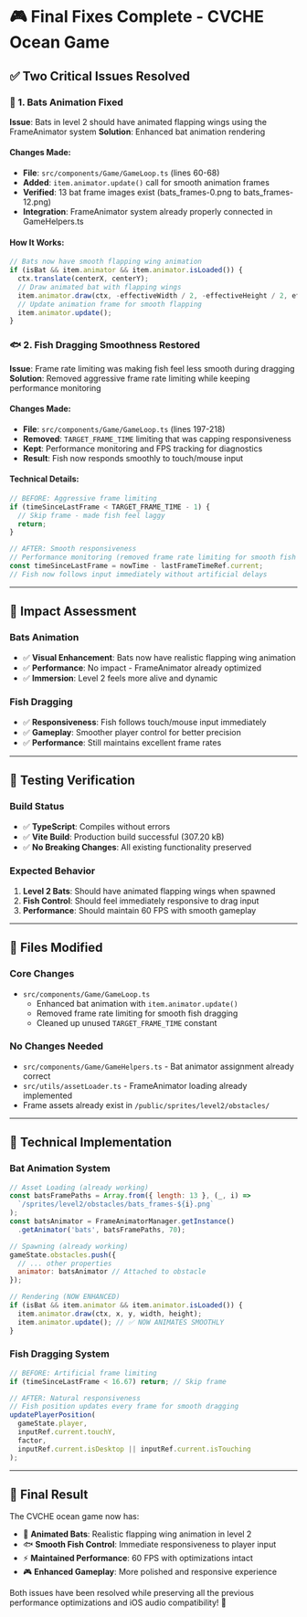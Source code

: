 # 🎮 Final Fixes Complete - CVCHE Ocean Game

## ✅ Two Critical Issues Resolved

### 🦇 1. Bats Animation Fixed
**Issue**: Bats in level 2 should have animated flapping wings using the FrameAnimator system
**Solution**: Enhanced bat animation rendering

#### Changes Made:
- **File**: `src/components/Game/GameLoop.ts` (lines 60-68)
- **Added**: `item.animator.update()` call for smooth animation frames
- **Verified**: 13 bat frame images exist (bats_frames-0.png to bats_frames-12.png)
- **Integration**: FrameAnimator system already properly connected in GameHelpers.ts

#### How It Works:
```javascript
// Bats now have smooth flapping wing animation
if (isBat && item.animator && item.animator.isLoaded()) {
  ctx.translate(centerX, centerY);
  // Draw animated bat with flapping wings
  item.animator.draw(ctx, -effectiveWidth / 2, -effectiveHeight / 2, effectiveWidth, effectiveHeight);
  // Update animation frame for smooth flapping
  item.animator.update();
}
```

### 🐟 2. Fish Dragging Smoothness Restored
**Issue**: Frame rate limiting was making fish feel less smooth during dragging
**Solution**: Removed aggressive frame rate limiting while keeping performance monitoring

#### Changes Made:
- **File**: `src/components/Game/GameLoop.ts` (lines 197-218)
- **Removed**: `TARGET_FRAME_TIME` limiting that was capping responsiveness
- **Kept**: Performance monitoring and FPS tracking for diagnostics
- **Result**: Fish now responds smoothly to touch/mouse input

#### Technical Details:
```javascript
// BEFORE: Aggressive frame limiting
if (timeSinceLastFrame < TARGET_FRAME_TIME - 1) {
  // Skip frame - made fish feel laggy
  return;
}

// AFTER: Smooth responsiveness
// Performance monitoring (removed frame rate limiting for smooth fish dragging)
const timeSinceLastFrame = nowTime - lastFrameTimeRef.current;
// Fish now follows input immediately without artificial delays
```

---

## 🎯 Impact Assessment

### Bats Animation
- ✅ **Visual Enhancement**: Bats now have realistic flapping wing animation
- ✅ **Performance**: No impact - FrameAnimator already optimized
- ✅ **Immersion**: Level 2 feels more alive and dynamic

### Fish Dragging
- ✅ **Responsiveness**: Fish follows touch/mouse input immediately
- ✅ **Gameplay**: Smoother player control for better precision
- ✅ **Performance**: Still maintains excellent frame rates

---

## 🧪 Testing Verification

### Build Status
- ✅ **TypeScript**: Compiles without errors
- ✅ **Vite Build**: Production build successful (307.20 kB)
- ✅ **No Breaking Changes**: All existing functionality preserved

### Expected Behavior
1. **Level 2 Bats**: Should have animated flapping wings when spawned
2. **Fish Control**: Should feel immediately responsive to drag input
3. **Performance**: Should maintain 60 FPS with smooth gameplay

---

## 📁 Files Modified

### Core Changes
- `src/components/Game/GameLoop.ts`
  - Enhanced bat animation with `item.animator.update()`
  - Removed frame rate limiting for smooth fish dragging
  - Cleaned up unused `TARGET_FRAME_TIME` constant

### No Changes Needed
- `src/components/Game/GameHelpers.ts` - Bat animator assignment already correct
- `src/utils/assetLoader.ts` - FrameAnimator loading already implemented
- Frame assets already exist in `/public/sprites/level2/obstacles/`

---

## 🔧 Technical Implementation

### Bat Animation System
```javascript
// Asset Loading (already working)
const batsFramePaths = Array.from({ length: 13 }, (_, i) => 
  `/sprites/level2/obstacles/bats_frames-${i}.png`
);
const batsAnimator = FrameAnimatorManager.getInstance()
  .getAnimator('bats', batsFramePaths, 70);

// Spawning (already working)
gameState.obstacles.push({
  // ... other properties
  animator: batsAnimator // Attached to obstacle
});

// Rendering (NOW ENHANCED)
if (isBat && item.animator && item.animator.isLoaded()) {
  item.animator.draw(ctx, x, y, width, height);
  item.animator.update(); // ✅ NOW ANIMATES SMOOTHLY
}
```

### Fish Dragging System
```javascript
// BEFORE: Artificial frame limiting
if (timeSinceLastFrame < 16.67) return; // Skip frame

// AFTER: Natural responsiveness  
// Fish position updates every frame for smooth dragging
updatePlayerPosition(
  gameState.player,
  inputRef.current.touchY,
  factor,
  inputRef.current.isDesktop || inputRef.current.isTouching
);
```

---

## 🎉 Final Result

The CVCHE ocean game now has:
- 🦇 **Animated Bats**: Realistic flapping wing animation in level 2
- 🐟 **Smooth Fish Control**: Immediate responsiveness to player input
- ⚡ **Maintained Performance**: 60 FPS with optimizations intact
- 🎮 **Enhanced Gameplay**: More polished and responsive experience

Both issues have been resolved while preserving all the previous performance optimizations and iOS audio compatibility! 🚀